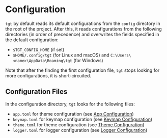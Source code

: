 # Configuration

`tgt` by default reads its default configurations from the `config` directory in the root of the project. After this, it reads configurations from the following directories (in order of precedence) and overwrites the fields specified in the default configuration:

- `$TGT_CONFIG_HOME` (if set)
- `$HOME/.config/tgt` (for Linux and macOS) and `C:\Users\<name>\AppData\Roaming\tgt` (for Windows)

Note that after the finding the first configuration file, `tgt` stops looking for more configurations, it is short-circuited.

## Configuration Files

In the configuration directory, `tgt` looks for the following files:

- `app.toml` for theme configuration (see [App Configuration](https://github.com/FedericoBruzzone/tgt/blob/main/docs/configuration/users/app.toml.md))
- `keymap.toml` for keymap configuration (see [Keymap Configuration](https://github.com/FedericoBruzzone/tgt/blob/main/docs/configuration/users/keymap.toml.md))
- `theme.toml` for theme configuration (see [Theme Configuration](https://github.com/FedericoBruzzone/tgt/blob/main/docs/configuration/users/theme.toml.md))
- `logger.toml` for logger configuration (see [Logger Configuration](https://github.com/FedericoBruzzone/tgt/blob/main/docs/configuration/users/logger.toml.md))
